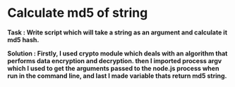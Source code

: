 # Calculate md5 of string

**Task : Write script which will take a string as an argument and calculate it md5 hash.**

**Solution : Firstly, I used crypto module which deals with an algorithm that performs data encryption and decryption. then I imported process argv which I used to get the arguments passed to the node.js process when run in the command line, and last I made variable thats return md5 string.**
